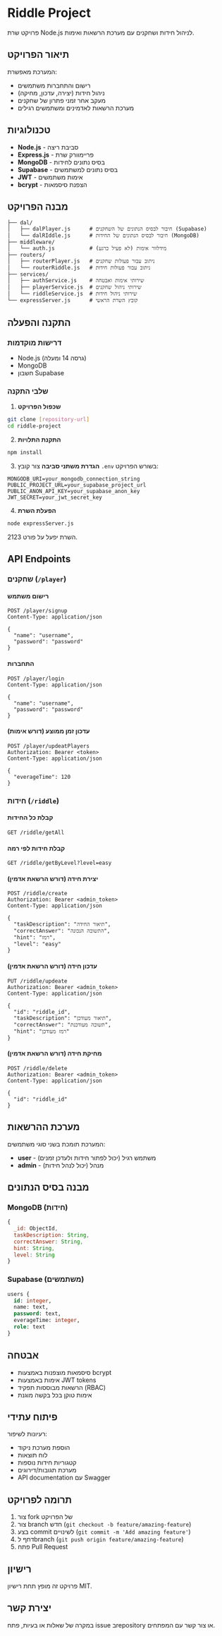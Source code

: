 # Riddle Project

פרויקט שרת Node.js לניהול חידות ושחקנים עם מערכת הרשאות ואימות.

## תיאור הפרויקט

המערכת מאפשרת:
- רישום והתחברות משתמשים
- ניהול חידות (יצירה, עדכון, מחיקה)
- מעקב אחר זמני פתרון של שחקנים
- מערכת הרשאות לאדמינים ומשתמשים רגילים

## טכנולוגיות

- **Node.js** - סביבת ריצה
- **Express.js** - פריימוורק שרת
- **MongoDB** - בסיס נתונים לחידות
- **Supabase** - בסיס נתונים למשתמשים
- **JWT** - אימות משתמשים
- **bcrypt** - הצפנת סיסמאות

## מבנה הפרויקט

```
├── dal/
│   ├── dalPlayer.js      # חיבור לבסיס הנתונים של השחקנים (Supabase)
│   └── dalRIddle.js      # חיבור לבסיס הנתונים של החידות (MongoDB)
├── middleware/
│   └── auth.js           # מידלוור אימות (לא פעיל כרגע)
├── routers/
│   ├── routerPlayer.js   # ניתוב עבור פעולות שחקנים
│   └── routerRiddle.js   # ניתוב עבור פעולות חידות
├── services/
│   ├── authService.js    # שירותי אימות ואבטחה
│   ├── playerService.js  # שירותי ניהול שחקנים
│   └── riddleService.js  # שירותי ניהול חידות
└── expressServer.js      # קובץ השרת הראשי
```

## התקנה והפעלה

### דרישות מוקדמות
- Node.js (גרסה 14 ומעלה)
- MongoDB
- חשבון Supabase

### שלבי התקנה

1. **שכפול הפרויקט**
```bash
git clone [repository-url]
cd riddle-project
```

2. **התקנת התלויות**
```bash
npm install
```

3. **הגדרת משתני סביבה**
צור קובץ `.env` בשורש הפרויקט:
```env
MONGODB_URI=your_mongodb_connection_string
PUBLIC_PROJECT_URL=your_supabase_project_url
PUBLIC_ANON_API_KEY=your_supabase_anon_key
JWT_SECRET=your_jwt_secret_key
```

4. **הפעלת השרת**
```bash
node expressServer.js
```

השרת יפעל על פורט 2123.

## API Endpoints

### שחקנים (`/player`)

#### רישום משתמש
```http
POST /player/signup
Content-Type: application/json

{
  "name": "username",
  "password": "password"
}
```

#### התחברות
```http
POST /player/login
Content-Type: application/json

{
  "name": "username", 
  "password": "password"
}
```

#### עדכון זמן ממוצע (דורש אימות)
```http
POST /player/updeatPlayers
Authorization: Bearer <token>
Content-Type: application/json

{
  "everageTime": 120
}
```

### חידות (`/riddle`)

#### קבלת כל החידות
```http
GET /riddle/getAll
```

#### קבלת חידות לפי רמה
```http
GET /riddle/getByLevel?level=easy
```

#### יצירת חידה (דורש הרשאת אדמין)
```http
POST /riddle/create
Authorization: Bearer <admin_token>
Content-Type: application/json

{
  "taskDescription": "תיאור החידה",
  "correctAnswer": "התשובה הנכונה",
  "hint": "רמז",
  "level": "easy"
}
```

#### עדכון חידה (דורש הרשאת אדמין)
```http
PUT /riddle/updeate
Authorization: Bearer <admin_token>
Content-Type: application/json

{
  "id": "riddle_id",
  "taskDescription": "תיאור מעודכן",
  "correctAnswer": "תשובה מעודכנת",
  "hint": "רמז מעודכן"
}
```

#### מחיקת חידה (דורש הרשאת אדמין)
```http
POST /riddle/delete
Authorization: Bearer <admin_token>
Content-Type: application/json

{
  "id": "riddle_id"
}
```

## מערכת ההרשאות

המערכת תומכת בשני סוגי משתמשים:
- **user** - משתמש רגיל (יכול לפתור חידות ולעדכן זמנים)
- **admin** - מנהל (יכול לנהל חידות)

## מבנה בסיס הנתונים

### MongoDB (חידות)
```javascript
{
  _id: ObjectId,
  taskDescription: String,
  correctAnswer: String, 
  hint: String,
  level: String
}
```

### Supabase (משתמשים)
```sql
users {
  id: integer,
  name: text,
  password: text,
  everageTime: integer,
  role: text
}
```

## אבטחה

- סיסמאות מוצפנות באמצעות bcrypt
- אימות באמצעות JWT tokens
- הרשאות מבוססות תפקיד (RBAC)
- אימות טוקן בכל בקשה מוגנת

## פיתוח עתידי

רעיונות לשיפור:
- הוספת מערכת ניקוד
- לוח תוצאות
- קטגוריות חידות נוספות
- מערכת תגובות/דירוגים
- API documentation עם Swagger

## תרומה לפרויקט

1. צור fork של הפרויקט
2. צור branch חדש (`git checkout -b feature/amazing-feature`)
3. בצע commit לשינויים (`git commit -m 'Add amazing feature'`)
4. דחף לbranch (`git push origin feature/amazing-feature`)
5. פתח Pull Request

## רישיון

פרויקט זה מופץ תחת רישיון MIT.

## יצירת קשר

במקרה של שאלות או בעיות, פתח issue בrepository או צור קשר עם המפתחים.